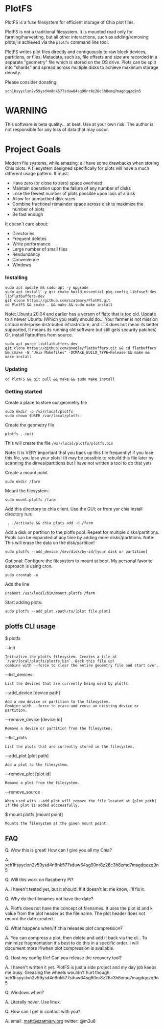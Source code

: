# PlotFS
PlotFS is a fuse filesystem for efficient storage of Chia plot files.

PlotFS is not a traditional filesystem. It is mounted read only for farming/harvesting, but all other interactions, such as adding/removing plots, is achieved via the `plotfs` command line tool.

PlotFS writes plot files directly and contiguously to raw block devices, partitions, or files.
Metadata, such as, file offsets and size are recorded in a separate "geometry" file which is stored on the OS drive. Plots can be split into "shards" and spread across multiple disks to achieve maximum storage density.

Please consider donating:

    xch1hsyyclxn2v59ysd4n8nk577sduw64sg90nr8z26c3h8emq7magdqqzq9n5

# WARNING
This software is beta quality... at best. Use at your own risk. 
The author is not responsible for any loss of data that may occur.

# Project Goals
Modern file systems, while amazing, all have some drawbacks when storing Chia plots.
A filesystem designed specifically for plots will have a much different usage pattern. It must:

* Have zero (or close to zero) space overhead
* Maintain operation upon the failure of any number of disks
* Lose the fewest number of plots possible upon loss of a disk
* Allow for unmacthed disk sizes
* Combine fractional remainder space across disk to maximize the number of plots
* Be fast enough

It doesn't care about:

* Directories
* Frequent deletes
* Write performance
* Large number of small files
* Rendundancy
* Convenience
* Windows

### Installing

    sudo apt update && sudo apt -y upgrade
    sudo apt install -y git cmake build-essential pkg-config libfuse3-dev libflatbuffers-dev
    git clone https://github.com/szatmary/PlotFS.git
    cd PlotFS && cmake . && make && sudo make install

Note: Ubuntu 20.04 and earlier has a verson of flatc that is too old. Update to a newer Ubuntu (Which you really should do... Your farmer is not mission critical enterprise distributed infrastrcture, and  LTS does not mean its better supported, It means its running old software but still gets security patches) Or, install flatbuffers from source.

    sudo apt purge libflatbuffers-dev
    git clone https://github.com/google/flatbuffers.git && cd flatbuffers && cmake -G "Unix Makefiles" -DCMAKE_BUILD_TYPE=Release && make && make install

### Updating

    cd PlotFS && git pull && make && sudo make install

### Getting started

Create a place to store our geometry file
    
    sudo mkdir -p /var/local/plotfs
    sudo chown $USER /var/local/plotfs

Create the geometry file

    plotfs --init

This will create the file `/var/local/plotfs/plotfs.bin`

Note: It is VERY important that you back up this file frequently! if you lose this file, you lose your plots!
(It may be possible to rebuild this file later by scanning the dirves/partitions but I have not written a tool to do that yet)

Create a mount point

    sudo mkdir /farm

Mount the filesystem:

    sudo mount.plotfs /farm

Add this directory to chia client. Use the GUI; or from yor chia install directory run: 

     . ./activate && chia plots add -d /farm

Add a disk or partition to the plotfs pool. Repeat for multiple disks/partitions. Pools can be expanded at any time by adding more disks/partitions.
Note: This will erase the data on the disk/partition! 

    sudo plotfs --add_device /dev/disk/by-id/[your disk or partition]

Optional: Configure the filesystem to mount at boot. My personal favorite approach is using cron.

    sudo crontab -e

Add the line

    @reboot /usr/local/bin/mount.plotfs /farm

Start adding plots:

    sudo plotfs --add_plot /path/to/[plot file.plot]

## plotfs CLI usage

$ plotfs 

--init

    Initialize the plotfs filesystem. Creates a file at `/var/local/plotfs/plotfs.bin`. Back this file up!
    combine with --force to clear the entire geometry file and start over.

--list_devices

    List the devices that are currently being used by plotfs.

--add_device [device path] 

    Add a new device or partition to the filesystem.
    Combine with --force to erase and reuse an existing device or partition.

--remove_device [device id]

    Remove a device or partition from the filesystem.

--list_plots

    List the plots that are currently stored in the filesystem.

--add_plot [plot path]

    Add a plot to the filesystem.

--remove_plot [plot id]

    Remove a plot from the filesystem.

--remove_source

    When used with --add_plot will remove the file located at [plot path] if the plot is added successfully.

$ mount.plotfs [mount point]

    Mounts the filesystem at the given mount point.

## FAQ

Q. Wow this is great! How can I give you all my Chia?

A. xch1hsyyclxn2v59ysd4n8nk577sduw64sg90nr8z26c3h8emq7magdqqzq9n5

Q. Will this work on Raspberry Pi?

A. I haven't tested yet, but it should. If it doesn't let me know, I'll fix it.

Q. Why do the filenames not have the date?

A. Plotfs does not have the concept of filenames. It uses the plot id and k value from the plot header as the file name. The plot header does not record the date created.

Q. What happens when/if chia releases plot compression?

A. You can compress a plot, then delete and add it back via the cli.. To minimize fragmentation it's best to do this in a specific order. I will document more if/when plot compression is available.

Q. I lost my config file! Can you release the recovery tool?

A. I haven't written it yet. PlotFS is just a side project and my day job keeps me busy.
    Greasing the wheels wouldn't hurt though: xch1hsyyclxn2v59ysd4n8nk577sduw64sg90nr8z26c3h8emq7magdqqzq9n5

Q. Windows when?

A. Literally never. Use linux.

Q. How can I get in contact with you?

A. email: matt@szatmary.org twitter: @m3u8

